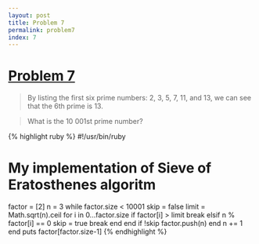 ```yaml
---
layout: post
title: Problem 7
permalink: problem7
index: 7
---
```

# [Problem 7](https://projecteuler.net/problem=7)

>By listing the first six prime numbers: 2, 3, 5, 7, 11, and 13, we can see that the 6th prime is 13.

>What is the 10 001st prime number? 

{% highlight ruby %}
#!/usr/bin/ruby
# My implementation of Sieve of Eratosthenes algoritm
factor = [2]
n = 3
while factor.size < 10001
	skip = false
	limit = Math.sqrt(n).ceil
	for i in 0...factor.size
		if factor[i] > limit 
			break
		elsif  n % factor[i] == 0 
			skip = true
			break
		end
	end
	if !skip
		factor.push(n)
	end
	n += 1
end
puts factor[factor.size-1]
{% endhighlight %}
